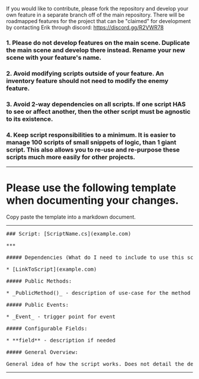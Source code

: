If you would like to contribute, please fork the repository and develop your own feature in a separate branch off of the main repository.
There will be roadmapped features for the project that can be "claimed" for development by contacting Erik through discord: https://discord.gg/R2VWR78

### 1. Please do not develop features on the main scene. Duplicate the main scene and develop there instead. Rename your new scene with your feature's name.

### 2. Avoid modifying scripts outside of your feature. An inventory feature should not need to modify the enemy feature.

### 3. Avoid 2-way dependencies on all scripts. If one script HAS to see or affect another, then the other script must be agnostic to its existence.

### 4. Keep script responsibilities to a minimum. It is easier to manage 100 scripts of small snippets of logic, than 1 giant script. This also allows you to re-use and re-purpose these scripts much more easily for other projects.

***

# Please use the following template when documenting your changes.
Copy paste the template into a markdown document.

***
<pre>
### Script: [ScriptName.cs](example.com)

***

##### Dependencies (What do I need to include to use this script in another projec?):

* [LinkToScript](example.com)

##### Public Methods:

* _PublicMethod()_ - description of use-case for the method

##### Public Events:

* _Event_ - trigger point for event

##### Configurable Fields:

* **field** - description if needed

##### General Overview:

General idea of how the script works. Does not detail the dependencies.
</pre>

***
